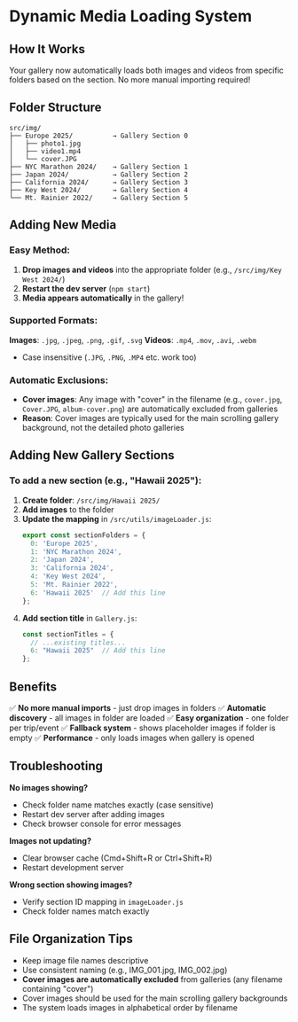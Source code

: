 # Dynamic Media Loading System

## How It Works

Your gallery now automatically loads both images and videos from specific folders based on the section. No more manual importing required!

## Folder Structure

```
src/img/
├── Europe 2025/          → Gallery Section 0
│   ├── photo1.jpg
│   ├── video1.mp4
│   └── cover.JPG
├── NYC Marathon 2024/    → Gallery Section 1  
├── Japan 2024/           → Gallery Section 2
├── California 2024/      → Gallery Section 3
├── Key West 2024/        → Gallery Section 4
└── Mt. Rainier 2022/     → Gallery Section 5
```

## Adding New Media

### Easy Method:
1. **Drop images and videos** into the appropriate folder (e.g., `/src/img/Key West 2024/`)
2. **Restart the dev server** (`npm start`)
3. **Media appears automatically** in the gallery!

### Supported Formats:
**Images**: `.jpg`, `.jpeg`, `.png`, `.gif`, `.svg`
**Videos**: `.mp4`, `.mov`, `.avi`, `.webm`
- Case insensitive (`.JPG`, `.PNG`, `.MP4` etc. work too)

### Automatic Exclusions:
- **Cover images**: Any image with "cover" in the filename (e.g., `cover.jpg`, `Cover.JPG`, `album-cover.png`) are automatically excluded from galleries
- **Reason**: Cover images are typically used for the main scrolling gallery background, not the detailed photo galleries

## Adding New Gallery Sections

### To add a new section (e.g., "Hawaii 2025"):

1. **Create folder**: `/src/img/Hawaii 2025/`
2. **Add images** to the folder
3. **Update the mapping** in `/src/utils/imageLoader.js`:
   ```javascript
   export const sectionFolders = {
     0: 'Europe 2025',
     1: 'NYC Marathon 2024',
     2: 'Japan 2024',
     3: 'California 2024',
     4: 'Key West 2024',
     5: 'Mt. Rainier 2022',
     6: 'Hawaii 2025'  // Add this line
   };
   ```
4. **Add section title** in `Gallery.js`:
   ```javascript
   const sectionTitles = {
     // ...existing titles...
     6: "Hawaii 2025"  // Add this line
   };
   ```

## Benefits

✅ **No more manual imports** - just drop images in folders
✅ **Automatic discovery** - all images in folder are loaded
✅ **Easy organization** - one folder per trip/event
✅ **Fallback system** - shows placeholder images if folder is empty
✅ **Performance** - only loads images when gallery is opened

## Troubleshooting

**No images showing?**
- Check folder name matches exactly (case sensitive)
- Restart dev server after adding images
- Check browser console for error messages

**Images not updating?**
- Clear browser cache (Cmd+Shift+R or Ctrl+Shift+R)
- Restart development server

**Wrong section showing images?**
- Verify section ID mapping in `imageLoader.js`
- Check folder names match exactly

## File Organization Tips

- Keep image file names descriptive
- Use consistent naming (e.g., IMG_001.jpg, IMG_002.jpg)
- **Cover images are automatically excluded** from galleries (any filename containing "cover")
- Cover images should be used for the main scrolling gallery backgrounds
- The system loads images in alphabetical order by filename
